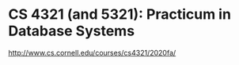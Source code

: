 # CS 4321 (and 5321): Practicum in Database Systems

http://www.cs.cornell.edu/courses/cs4321/2020fa/
